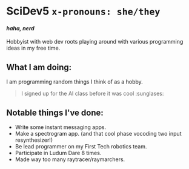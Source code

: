 <!--
**SciDev5/SciDev5** is a ✨ _special_ ✨ repository because its `README.md` (this file) appears on your GitHub profile.

Here are some ideas to get you started:

- I’m currently working on ...
- I’m currently learning ...
- I’m looking to collaborate on ...
- I’m looking for help with ...
- Ask me about ...
- How to reach me: ...
- Pronouns: ...
- Fun fact: ...
-->

# SciDev5 `x-pronouns: she/they`
#### *haha, nerd*

Hobbyist with web dev roots playing around with various programming ideas in my free time.

## What I am doing:
I am programming random things I think of as a hobby.

> I signed up for the AI class before it was cool :sunglases:

## Notable things I've done:
- Write some instant messaging apps.
- Make a spectrogram app. (and that cool phase vocoding two input resynthesizer!)
- Be lead programmer on my First Tech robotics team.
- Participate in Ludum Dare 8 times.
- Made way too many raytracer/raymarchers.

<!--
## What I can do:
- Confidently known languages:
    - TypeScript
    - Java
    - C#
    - Python
    - Rust
    - Kotlin
- Web
    - React
    - Chrome Extensions
    - Sass, Emotion
    - Express, Ktor
    - Sequelize OEM, Kotlin Exposed
- AI
    - TensorFlow [python, NodeJS].
    - JAX
- OpenGL
    - I've made several raymarchers
    - That one Rust Spectrogram app
    - WebGL
- Game Dev
    - Unity C#
    - Consistent participation in [Ludum Dare](https://ldjam.com/users/scidev) since LD45.
- Java (unfortunately)
    - FTC Robotics programming.
    - Forge/FabricMC/SpigotMC/Bukkit mods for Minecraft.

## What I plan to learn:
- C/C++
-->
